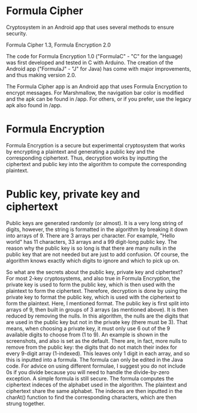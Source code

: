 # Formula Cipher
Cryptosystem in an Android app that uses several methods to ensure security.

Formula Cipher 1.3,
Formula Encryption 2.0

The code for Formula Encryption 1.0 ("FormulaC" - "C" for the language) was first developed and tested in C with Arduino. The creation of the Android app ("FormulaJ" - "J" for Java) has come with major improvements, and thus making version 2.0.

The Formula Cipher app is an Android app that uses Formula Encryption to encrypt messages. For Marshmallow, the navigation bar color is modified and the apk can be found in /app. For others, or if you prefer, use the legacy apk also found in /app.

# Formula Encryption

Formula Encryption is a secure but experimental cryptosystem that works by encrypting a plaintext and generating a public key and the corresponding ciphertext. Thus, decryption works by inputting the ciphertext and public key into the algorithm to compute the corresponding plaintext.

# Public key, private key and ciphertext

Public keys are generated randomly (or almost). It is a very long string of digits, however, the string is formatted in the algorithm by breaking it down into arrays of 9. There are 3 arrays per character. For example, "Hello world" has 11 characters, 33 arrays and a 99 digit-long public key. The reason why the public key is so long is that there are many nulls in the public key that are not needed but are just to add confusion. Of course, the algorithm knows exactly which digits to ignore and which to pick up on.

So what are the secrets about the public key, private key and ciphertext? For most 2-key cryptosystems, and also true in Formula Encryption, the private key is used to form the public key, which is then used with the plaintext to form the ciphertext. Therefore, decryption is done by using the private key to format the public key, which is used with the ciphertext to form the plaintext. Here, I mentioned format. The public key is first split into arrays of 9, then built in groups of 3 arrays (as mentioned above). It is then reduced by removing the nulls. In this algorithm, the nulls are the digits that are used in the public key but not in the private key (there must be 3). That means, when choosing a private key, it must only use 6 out of the 9 available digits to choose from (1 to 9). An example is shown in the screenshots, and also is set as the default. There are, in fact, more nulls to remove from the public key: the digits that do not match their index for every 9-digit array (1-indexed). This leaves only 1 digit in each array, and so this is inputted into a formula. The formula can only be edited in the Java code. For advice on using different formulae, I suggest you do not include 0s if you divide because you will need to handle the divide-by-zero exception. A simple formula is still secure. The formula computes the ciphertext indeces of the alphabet used in the algorithm. The plaintext and ciphertext share the same alphabet. The indeces are then inputted in the charAt() function to find the corresponding characters, which are then strung together.
